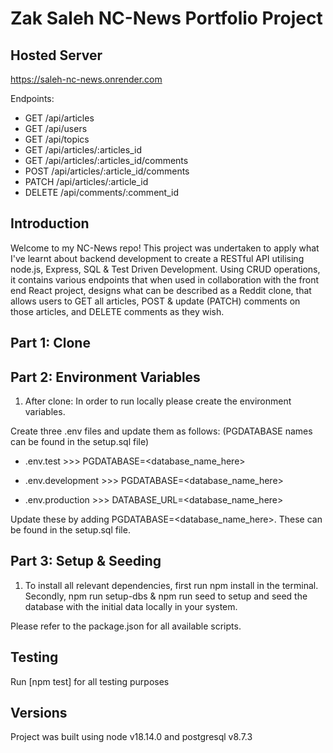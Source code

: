 # Zak Saleh NC-News Portfolio Project

## Hosted Server

https://saleh-nc-news.onrender.com

Endpoints:

- GET /api/articles
- GET /api/users
- GET /api/topics
- GET /api/articles/:articles_id
- GET /api/articles/:articles_id/comments
- POST /api/articles/:article_id/comments
- PATCH /api/articles/:article_id
- DELETE /api/comments/:comment_id

## Introduction

Welcome to my NC-News repo! This project was undertaken to apply what I've learnt about backend development to create a RESTful API utilising node.js, Express, SQL & Test Driven Development. Using CRUD operations, it contains various endpoints that when used in collaboration with the front end React project, designs what can be described as a Reddit clone, that allows users to GET all articles, POST & update (PATCH) comments on those articles, and DELETE comments as they wish.

## Part 1: Clone

## Part 2: Environment Variables

1. After clone: In order to run locally please create the environment variables.

Create three .env files and update them as follows: (PGDATABASE names can be found in the setup.sql file)

- .env.test >>> PGDATABASE=<database_name_here>

- .env.development >>> PGDATABASE=<database_name_here>

- .env.production >>> DATABASE_URL=<database_name_here>

Update these by adding PGDATABASE=<database_name_here>. These can be found in the setup.sql file.

## Part 3: Setup & Seeding

1. To install all relevant dependencies, first run npm install in the terminal. Secondly, npm run setup-dbs & npm run seed to setup and seed the database with the initial data locally in your system.

Please refer to the package.json for all available scripts.

## Testing

Run [npm test] for all testing purposes

## Versions

Project was built using node v18.14.0 and postgresql v8.7.3
